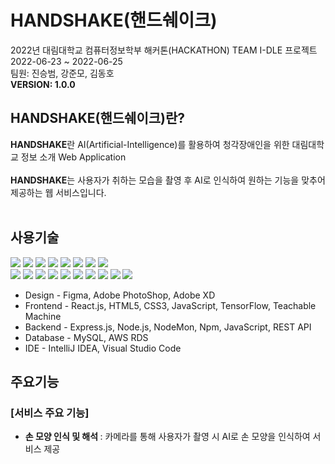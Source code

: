 # **HANDSHAKE(핸드쉐이크)**
2022년 대림대학교 컴퓨터정보학부 해커톤(HACKATHON) TEAM I-DLE 프로젝트<br>
2022-06-23 ~ 2022-06-25<br>
팀원: 진승범, 강준모, 김동호<br>
<b>VERSION: 1.0.0</b>

## **HANDSHAKE(핸드쉐이크)란?**
<b>HANDSHAKE</b>란 AI(Artificial-Intelligence)를 활용하여 청각장애인을 위한 대림대학교 정보 소개 Web Application<br><br>
<b>HANDSHAKE</b>는 사용자가 취하는 모습을 촬영 후 AI로 인식하여 원하는 기능을 맞추어 제공하는 웹 서비스입니다. <br><br>

## <b>사용기술</b>
<span><img src="https://img.shields.io/badge/react-0769AD?style=for-the-badge&logo=react&logoColor=White">
<img src="https://img.shields.io/badge/html-E34F26?style=for-the-badge&logo=html5&logoColor=white">
<img src="https://img.shields.io/badge/css-1572B6?style=for-the-badge&logo=css3&logoColor=white">
<img src="https://img.shields.io/badge/JAVASCRIPT-F7DF1E?style=for-the-badge&logo=javascript&logoColor=white">
<img src="https://img.shields.io/badge/Node.js-339933?style=for-the-badge&logo=Node.js&logoColor=white">
<img src="https://img.shields.io/badge/express.js-000000?style=for-the-badge&logo=express&logoColor=white">
<img src="https://img.shields.io/badge/NodeMon-76D04B?style=for-the-badge&logo=NodeMon&logoColor=white">
<img src="https://img.shields.io/badge/NPM-CB3837?style=for-the-badge&logo=Npm&logoColor=white"><br>
<img src="https://img.shields.io/badge/git-F05032?style=for-the-badge&logo=git&logoColor=white">
<img src="https://img.shields.io/badge/github-181717?style=for-the-badge&logo=github&logoColor=white">
<img src="https://img.shields.io/badge/git kraken-179287?style=for-the-badge&logo=gitkraken&logoColor=white">
<img src="https://img.shields.io/badge/AMAZON AWS-232F3E?style=for-the-badge&logo=amazon AWS&logoColor=white">
<img src="https://img.shields.io/badge/MySQL-4479A1?style=for-the-badge&logo=MySQL&logoColor=white">
<img src="https://img.shields.io/badge/figma-F24E1E?style=for-the-badge&logo=figma&logoColor=white">
<img src="https://img.shields.io/badge/Adobe PhotoShop-31A8FF?style=for-the-badge&logo=Adobe PhotoShop&logoColor=white">
<img src="https://img.shields.io/badge/Adobe XD-FF61F6?style=for-the-badge&logo=Adobe XD&logoColor=white">
<img src="https://img.shields.io/badge/Intellij IDEA-000000?style=for-the-badge&logo=IntelliJ Idea&logoColor=white">
<img src="https://img.shields.io/badge/Visual Studio Code-007ACC?style=for-the-badge&logo=Visual Studio Code&logoColor=white"></span>

- Design - Figma, Adobe PhotoShop, Adobe XD
- Frontend - React.js, HTML5, CSS3, JavaScript, TensorFlow, Teachable Machine
- Backend - Express.js, Node.js, NodeMon, Npm, JavaScript, REST API
- Database - MySQL, AWS RDS
- IDE - IntelliJ IDEA, Visual Studio Code

## <b>주요기능</b>

### [서비스 주요 기능]
- <b>손 모양 인식 및 해석 </b> : 카메라를 통해 사용자가 촬영 시 AI로 손 모양을 인식하여 서비스 제공

